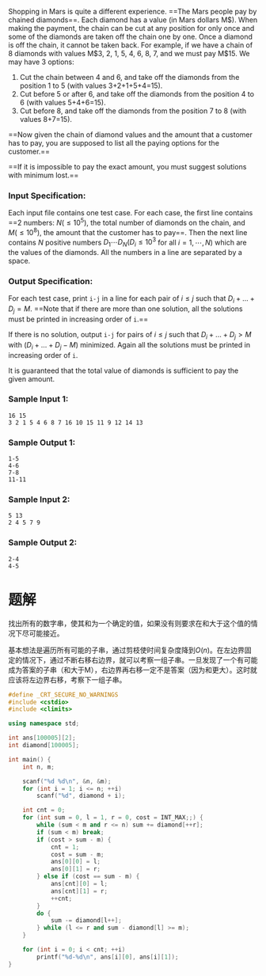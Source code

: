 Shopping in Mars is quite a different experience. ==The Mars people pay by chained diamonds==. Each diamond has a value (in Mars dollars M\$). When making the payment, the chain can be cut at any position for only once and some of the diamonds are taken off the chain one by one. Once a diamond is off the chain, it cannot be taken back. For example, if we have a chain of 8 diamonds with values M\$3, 2, 1, 5, 4, 6, 8, 7, and we must pay M$15. We may have 3 options:

1. Cut the chain between 4 and 6, and take off the diamonds from the position 1 to 5 (with values 3+2+1+5+4=15).
2. Cut before 5 or after 6, and take off the diamonds from the position 4 to 6 (with values 5+4+6=15).
3. Cut before 8, and take off the diamonds from the position 7 to 8 (with values 8+7=15).

==Now given the chain of diamond values and the amount that a customer has to pay, you are supposed to list all the paying options for the customer.==

==If it is impossible to pay the exact amount, you must suggest solutions with minimum lost.==

### Input Specification:
Each input file contains one test case. For each case, the first line contains ==2 numbers: $N (≤10^5)$, the total number of diamonds on the chain, and $M (≤10^8)$, the amount that the customer has to pay==. Then the next line contains $N$ positive numbers $D_1⋯D_N(D_i≤10^3$ for all $i=1,⋯,N)$ which are the values of the diamonds. All the numbers in a line are separated by a space.
### Output Specification:
For each test case, print `i-j` in a line for each pair of $i ≤ j$ such that $D_i + ... + D_j = M$. ==Note that if there are more than one solution, all the solutions must be printed in increasing order of `i`.==

If there is no solution, output `i-j` for pairs of $i ≤ j$ such that $D_i + ... + D_j >M$ with $(D_i + ... + D_j −M)$ minimized. Again all the solutions must be printed in increasing order of `i`.

It is guaranteed that the total value of diamonds is sufficient to pay the given amount.
### Sample Input 1:
```
16 15
3 2 1 5 4 6 8 7 16 10 15 11 9 12 14 13
```
### Sample Output 1:
```
1-5
4-6
7-8
11-11
```
### Sample Input 2:
```
5 13
2 4 5 7 9
```
### Sample Output 2:
```
2-4
4-5
```
# 题解

找出所有的数字串，使其和为一个确定的值，如果没有则要求在和大于这个值的情况下尽可能接近。



基本想法是遍历所有可能的子串，通过剪枝使时间复杂度降到$O(n)$。在左边界固定的情况下，通过不断右移右边界，就可以考察一组子串。一旦发现了一个有可能成为答案的子串（和大于M），右边界再右移一定不是答案（因为和更大）。这时就应该将左边界右移，考察下一组子串。
```cpp
#define _CRT_SECURE_NO_WARNINGS
#include <cstdio>
#include <climits>

using namespace std;

int ans[100005][2];
int diamond[100005];

int main() {
    int n, m;

    scanf("%d %d\n", &n, &m);
    for (int i = 1; i <= n; ++i)
        scanf("%d", diamond + i);

    int cnt = 0;
    for (int sum = 0, l = 1, r = 0, cost = INT_MAX;;) {
        while (sum < m and r <= n) sum += diamond[++r];
        if (sum < m) break;
        if (cost > sum - m) {
            cnt = 1;
            cost = sum - m;
            ans[0][0] = l;
            ans[0][1] = r;
        } else if (cost == sum - m) {
            ans[cnt][0] = l;
            ans[cnt][1] = r;
            ++cnt;
        }
        do {
            sum -= diamond[l++];
        } while (l <= r and sum - diamond[l] >= m);
    }

    for (int i = 0; i < cnt; ++i)
        printf("%d-%d\n", ans[i][0], ans[i][1]);
}
```